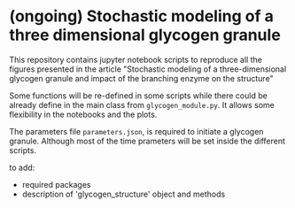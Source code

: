 # (ongoing) Stochastic modeling of a three dimensional glycogen granule

This repository contains jupyter notebook scripts to reproduce all the figures presented in the article "Stochastic modeling of a three-dimensional glycogen granule and impact of the branching enzyme on the structure"

Some functions will be re-defined in some scripts while there could be already define in the main class from `glycogen_module.py`. It allows some flexibility in the notebooks and the plots.

The parameters file `parameters.json`, is required to initiate a glycogen granule. Although most of the time prameters will be set inside the different scripts.

to add: 
- required packages
- description of 'glycogen_structure' object and methods
